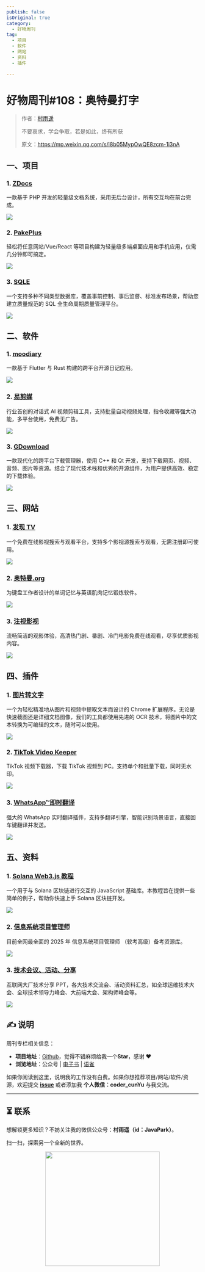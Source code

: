 ```yaml
---
publish: false
isOriginal: true
category:
  - 好物周刊
tag:
  - 项目
  - 软件
  - 网站
  - 资料
  - 插件

---
```


# 好物周刊#108：奥特曼打字

> 作者：[村雨遥](https://github.com/cunyu1943)
> 
> 不要哀求，学会争取，若是如此，终有所获
> 
> 原文：https://mp.weixin.qq.com/s/i8b05MypOwQE8zcm-1i3nA

## 一、项目

### 1. [ZDocs](https://github.com/ZeroDream-CN/ZDocs)

一款基于 PHP 开发的轻量级文档系统，采用无后台设计，所有交互均在前台完成。

![](assets/0524-0530/1748218222808-69806eff-2821-4cbf-beb8-eb1ff521dcb3.webp)

### 2. [PakePlus](https://github.com/Sjj1024/PakePlus)

轻松将任意网站/Vue/React 等项目构建为轻量级多端桌面应用和手机应用，仅需几分钟即可搞定。

![](assets/0524-0530/1748303985687-f34faa10-eada-46c2-ba18-22f5c480a515.webp)

### 3. [SQLE](https://github.com/actiontech/sqle)

一个支持多种不同类型数据库，覆盖事前控制、事后监督、标准发布场景，帮助您建立质量规范的 SQL 全生命周期质量管理平台。

![](assets/0524-0530/1748304079626-2b584900-79bc-4cc4-bd5d-bf1200d5c3c0.webp)

## 二、软件

### 1. [moodiary](https://github.com/ZhuJHua/moodiary)

一款基于 Flutter 与 Rust 构建的跨平台开源日记应用。

![](assets/0524-0530/1747267231204-871b2375-2eec-488c-b742-0ffca734812b.webp)

### 2. [易剪媒](https://www.xinmei7.com)

行业首创的对话式 AI 视频剪辑工具，支持批量自动视频处理，指令收藏等强大功能，多平台使用，免费无广告。

![](assets/0524-0530/1748217667791-97bd6e85-f067-4cec-b75a-3ef56632c79b.webp)

### 3. [GDownload](https://github.com/cool2528/GDownload)

一款现代化的跨平台下载管理器，使用 C++ 和 Qt 开发，支持下载网页、视频、音频、图片等资源。结合了现代技术栈和优秀的开源组件，为用户提供高效、稳定的下载体验。

![](assets/0524-0530/1748217806035-f7f0889e-edcd-4e96-bb11-5bb59b41cdd3.webp)

## 三、网站

### 1. [发现 TV](https://faxiantv.com)

一个免费在线影视搜索与观看平台，支持多个影视源搜索与观看，无需注册即可使用。

![](assets/0524-0530/1748217867146-1d03aff6-c672-45f8-9195-d11a66813f17.webp)

### 2. [奥特曼.org](https://aoteman.org/)

为键盘工作者设计的单词记忆与英语肌肉记忆锻炼软件。

![](assets/0524-0530/1748304290326-a459a130-9215-4aba-b858-4e18e9de8d50.webp)

### 3. [注视影视](https://gaze.run)

流畅简洁的观影体验，高清热门剧、番剧、冷门电影免费在线观看，尽享优质影视内容。

![](assets/0524-0530/1748304711187-edd2a3ce-19b0-4822-aa84-3c3482c57e94.webp)

## 四、插件

### 1. [图片转文字](https://chromewebstore.google.com/detail/图片转文字/pmeccjlemeohcobimhbphjnlokdmiilo)

一个为轻松精准地从图片和视频中提取文本而设计的 Chrome 扩展程序。无论是快速截图还是详细文档图像，我们的工具都使用先进的 OCR 技术，将图片中的文本转换为可编辑的文本，随时可以使用。

![](assets/0524-0530/1748390284911-253708c6-6531-4046-bf8f-bb2ecf4ad332.webp)

### 2. [TikTok Video Keeper](https://chromewebstore.google.com/detail/tiktok-video-keeper/ilcjgmjecbhpgpipmkfkibjopafpbcag)

TikTok 视频下载器，下载 TikTok 视频到 PC。支持单个和批量下载，同时无水印。

![](assets/0524-0530/1748390449636-1795ee04-3bdb-4c8d-a24f-d8142f4d7547.webp)

### 3. [WhatsApp™即时翻译](https://chromewebstore.google.com/detail/whatsapp即时翻译/gjaklccphhffeddbigoeknakacjacein)

强大的 WhatsApp 实时翻译插件，支持多翻译引擎，智能识别场景语言，直接回车键翻译并发送。

![](assets/0524-0530/1748390563617-c4bbe73f-34b7-41c6-9a23-580db94d95b7.webp)

## 五、资料

### 1. [Solana Web3.js 教程](https://github.com/ChainBuff/solana-web3js)

一个用于与 Solana 区块链进行交互的 JavaScript 基础库。本教程旨在提供一些简单的例子，帮助你快速上手 Solana 区块链开发。

![](assets/0524-0530/1748303709567-fc3a18e6-d533-4377-91bc-310bc53287a3.webp)

### 2. [信息系统项目管理师](https://github.com/xiaomabenten/ruankao_itpm)

目前全网最全面的 2025 年 信息系统项目管理师 （软考高级）备考资源库。

![](assets/0524-0530/1748303804927-22eb7cc9-f28d-43ce-8ef9-cb839d61582f.webp)

### 3. [技术会议、活动、分享](https://github.com/baiyutang/meetup)

互联网大厂技术分享 PPT，各大技术交流会、活动资料汇总，如全球运维技术大会、全球技术领导力峰会、大前端大会、架构师峰会等。

![](assets/0524-0530/1748390092598-979e8342-638b-45df-9dd7-32186e758333.webp)

## ✍️ 说明

周刊专栏相关信息：

- **项目地址**：[Github](https://github.com/cunyu1943/weekly)，觉得不错麻烦给我一个**Star**，感谢 ❤️
- **浏览地址**：公众号 | [电子书](https://cunyu1943.github.io/weekly) | [语雀](https://yuque.com/cunyu1943/weekly)

如果你阅读到这里，说明我的工作没有白费。如果你想推荐项目/网站/软件/资源，欢迎提交 **[issue](https://github.com/cunyu1943/weekly/issues)** 或者添加我 **个人微信：coder_cunYu** 与我交流。

---

## ⏳ 联系

想解锁更多知识？不妨关注我的微信公众号：**村雨遥（id：JavaPark）**。

扫一扫，探索另一个全新的世界。

<center>
<img src="/contact/contact.png" width="300">
</center>


